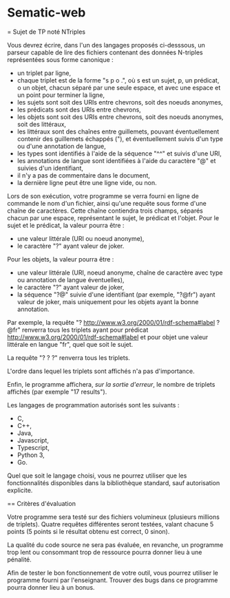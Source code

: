 # Sematic-web

= Sujet de TP noté NTriples

Vous devrez écrire, dans l'un des langages proposés ci-desssous, un parseur capable de lire des fichiers contenant des données N-triples représentées sous forme canonique :

- un triplet par ligne,
- chaque triplet est de la forme "s p o .", où s est un sujet, p, un prédicat, o un objet, chacun séparé par une seule espace,
et avec une espace et un point pour terminer la ligne,
- les sujets sont soit des URIs entre chevrons, soit des noeuds anonymes,
- les prédicats sont des URIs entre chevrons,
- les objets sont soit des URIs entre chevrons, soit des noeuds anonymes, soit des littéraux,
- les littéraux sont des chaînes entre guillemets, pouvant éventuellement contenir des guillemets échappés (\"), et éventuellement suivis d'un type ou d'une annotation de langue,
- les types sont identifiés à l'aide de la séquence "^^" et suivis d'une URI,
- les annotations de langue sont identifiées à l'aide du caractère "@" et suivies d'un identifiant,
- il n'y a pas de commentaire dans le document,
- la dernière ligne peut être une ligne vide, ou non.

Lors de son exécution, votre programme se verra fourni en ligne de commande le nom d'un fichier, ainsi qu'une requête sous forme d'une chaîne de caractères. Cette chaîne contiendra trois champs, séparés chacun par une espace, représentant le sujet, le prédicat et l'objet. Pour le sujet et le prédicat, la valeur pourra être :

- une valeur littérale (URI ou noeud anonyme),
- le caractère "?" ayant valeur de joker.

Pour les objets, la valeur pourra être :

- une valeur littérale (URI, noeud anonyme, chaîne de caractère avec type ou annotation de langue éventuelles),
- le caractère "?" ayant valeur de joker,
- la séquence "?@" suivie d'une identifiant (par exemple, "?@fr") ayant valeur de joker, mais uniquement pour les objets ayant la bonne annotation.

Par exemple, la requête "? <http://www.w3.org/2000/01/rdf-schema#label> ?@fr" renverra tous les triplets ayant pour prédicat <http://www.w3.org/2000/01/rdf-schema#label> et pour objet une valeur littérale en langue "fr", quel que soit le sujet.

La requête "? ? ?" renverra tous les triplets.

L'ordre dans lequel les triplets sont affichés n'a pas d'importance.

Enfin, le programme affichera, *sur la sortie d'erreur*, le nombre de triplets affichés (par exemple "17 results").

Les langages de programmation autorisés sont les suivants :

- C,
- C++,
- Java,
- Javascript,
- Typescript,
- Python 3,
- Go.

Quel que soit le langage choisi, vous ne pourrez utiliser que les fonctionnalités disponibles dans la bibliothèque standard, sauf autorisation explicite.

== Critères d'évaluation

Votre programme sera testé sur des fichiers volumineux (plusieurs millions de triplets). Quatre requêtes différentes seront testées, valant chacune 5 points (5 points si le résultat obtenu est correct, 0 sinon).

La qualité du code source ne sera pas évaluée, en revanche, un programme trop lent ou consommant trop de ressource pourra donner lieu à une pénalité.

Afin de tester le bon fonctionnement de votre outil, vous pourrez utiliser le programme fourni par l'enseignant. Trouver des bugs dans ce programme pourra donner lieu à un bonus.
